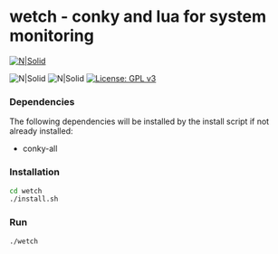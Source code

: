 # wetch - conky and lua for system monitoring
[![N|Solid](https://i.imgur.com/SVr2HuS.png)](https://i.imgur.com/SVr2HuS.png)

![N|Solid](https://img.shields.io/badge/Debian-Tested-green.svg?longCache=true&style=popout-square) ![N|Solid](https://img.shields.io/badge/Ubuntu-Tested-green.svg?longCache=true&style=popout-square) [![License: GPL v3](https://img.shields.io/badge/License-GPLv3-blue.svg)](https://www.gnu.org/licenses/gpl-3.0)


### Dependencies 
The following dependencies will be installed by the install script if not already installed:
- conky-all

### Installation
```sh
cd wetch
./install.sh

```

### Run
```sh
./wetch
```
